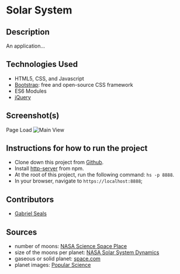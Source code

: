 # Solar System


## Description

An application...

## Technologies Used

* HTML5, CSS, and Javascript
* [Bootstrap](https://getbootstrap.com/): free and open-source CSS framework
* ES6 Modules
* [jQuery](https://jquery.com/)


## Screenshot(s)

Page Load
![Main View](https://raw.githubusercontent.com/gseals/sandwich-maker/master/screenshots/mainview.png)

## Instructions for how to run the project

* Clone down this project from [Github](https://github.com/gseals/solar-system).
* Install [http-server](https://www.npmjs.com/package/http-server) from npm.
* At the root of this project, run the following command: `hs -p 8888`.
* In your browser, navigate to `https://localhost:8888`;

## Contributors

* [Gabriel Seals](https://github.com/gseals)

## Sources

* number of moons: [NASA Science Space Place](https://spaceplace.nasa.gov/planets/en/)
* size of the moons per planet: [NASA Solar System Dynamics](https://ssd.jpl.nasa.gov/?sat_phys_par)
* gaseous or solid planet: [space.com](https://www.space.com/30372-gas-giants.html)
* planet images: [Popular Science](https://www.popsci.com/science/article/2013-03/most-incredible-pictures-every-planet-our-solar-system/)